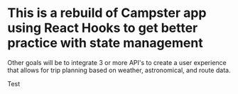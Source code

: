 # This is a rebuild of Campster app using React Hooks to get better practice with state management

Other goals will be to integrate 3 or more API's to create a user experience that allows for trip planning based on weather, astronomical, and route data. 

Test